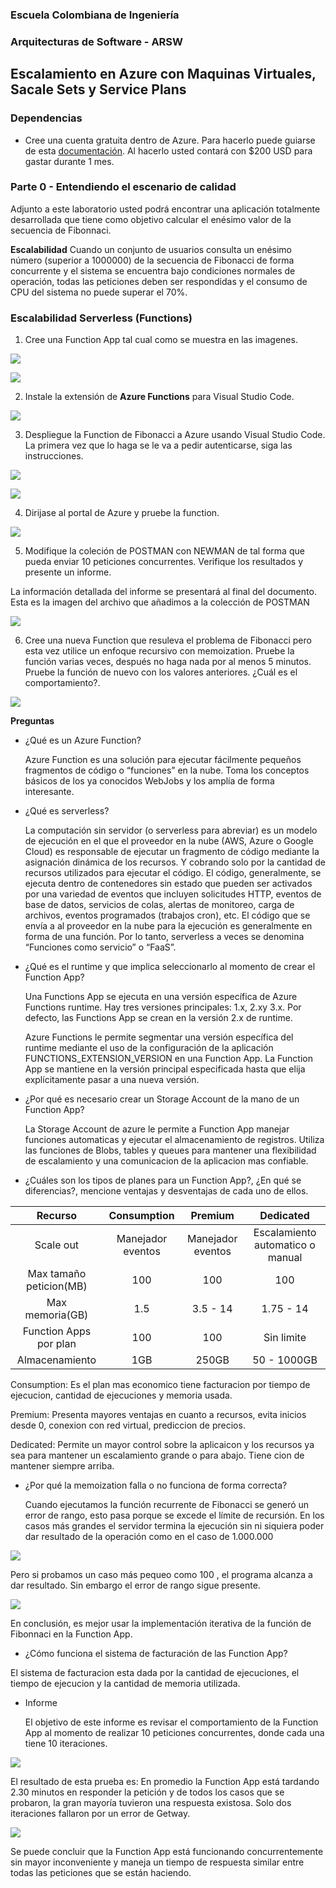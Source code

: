 ### Escuela Colombiana de Ingeniería
### Arquitecturas de Software - ARSW

## Escalamiento en Azure con Maquinas Virtuales, Sacale Sets y Service Plans

### Dependencias
* Cree una cuenta gratuita dentro de Azure. Para hacerlo puede guiarse de esta [documentación](https://azure.microsoft.com/en-us/free/search/?&ef_id=Cj0KCQiA2ITuBRDkARIsAMK9Q7MuvuTqIfK15LWfaM7bLL_QsBbC5XhJJezUbcfx-qAnfPjH568chTMaAkAsEALw_wcB:G:s&OCID=AID2000068_SEM_alOkB9ZE&MarinID=alOkB9ZE_368060503322_%2Bazure_b_c__79187603991_kwd-23159435208&lnkd=Google_Azure_Brand&dclid=CjgKEAiA2ITuBRDchty8lqPlzS4SJAC3x4k1mAxU7XNhWdOSESfffUnMNjLWcAIuikQnj3C4U8xRG_D_BwE). Al hacerlo usted contará con $200 USD para gastar durante 1 mes.

### Parte 0 - Entendiendo el escenario de calidad

Adjunto a este laboratorio usted podrá encontrar una aplicación totalmente desarrollada que tiene como objetivo calcular el enésimo valor de la secuencia de Fibonnaci.

**Escalabilidad**
Cuando un conjunto de usuarios consulta un enésimo número (superior a 1000000) de la secuencia de Fibonacci de forma concurrente y el sistema se encuentra bajo condiciones normales de operación, todas las peticiones deben ser respondidas y el consumo de CPU del sistema no puede superar el 70%.

### Escalabilidad Serverless (Functions)

1. Cree una Function App tal cual como se muestra en las  imagenes.

![](images/part3/part3-function-config.png)

![](images/part3/part3-function-configii.png)

2. Instale la extensión de **Azure Functions** para Visual Studio Code.

![](images/part3/part3-install-extension.png)

3. Despliegue la Function de Fibonacci a Azure usando Visual Studio Code. La primera vez que lo haga se le va a pedir autenticarse, siga las instrucciones.

![](images/part3/part3-deploy-function-1.png)

![](images/part3/part3-deploy-function-2.png)

4. Dirijase al portal de Azure y pruebe la function.

![](images/part3/part3-test-function.png)

5. Modifique la coleción de POSTMAN con NEWMAN de tal forma que pueda enviar 10 peticiones concurrentes. Verifique los resultados y presente un informe.

  La información detallada del informe se presentará al final del documento. Esta es la imagen del archivo que añadimos a la colección de POSTMAN 
  
![](images/postman.PNG)

6. Cree una nueva Function que resuleva el problema de Fibonacci pero esta vez utilice un enfoque recursivo con memoization. Pruebe la función varias veces, después no haga nada por al menos 5 minutos. Pruebe la función de nuevo con los valores anteriores. ¿Cuál es el comportamiento?.


![](images/fibo.PNG)

**Preguntas**

* ¿Qué es un Azure Function?

  Azure Function es una solución para ejecutar fácilmente pequeños fragmentos de código o “funciones” en la nube. Toma los 
  conceptos básicos de los ya conocidos WebJobs y los amplía de forma interesante.

* ¿Qué es serverless?
  
  La computación sin servidor (o serverless para abreviar) es un modelo de ejecución en el que el proveedor en la nube 
  (AWS,  Azure o Google Cloud) es responsable de ejecutar un fragmento de código mediante la asignación dinámica de 
  los recursos. Y cobrando solo por la cantidad de recursos utilizados para ejecutar el código. El código, generalmente, 
  se ejecuta dentro de contenedores sin estado que pueden ser activados por una variedad de eventos que incluyen 
  solicitudes HTTP, eventos de base de datos, servicios de colas, alertas de monitoreo, carga de archivos, eventos 
  programados (trabajos cron), etc. El código que se envía a al proveedor en la nube para la ejecución es generalmente en 
  forma de una función. Por lo tanto, serverless a veces se denomina “Funciones como servicio” o “FaaS”.

* ¿Qué es el runtime y que implica seleccionarlo al momento de crear el Function App?

  Una Functions App se ejecuta en una versión específica  de Azure Functions runtime. Hay tres versiones principales: 
  1.x, 2.xy 3.x. Por defecto, las Functions App se crean en la  versión 2.x de runtime.
  
  Azure Functions le permite segmentar una versión específica del runtime mediante el uso de la configuración de la 
  aplicación FUNCTIONS_EXTENSION_VERSION en una Function App. La Function App se mantiene en la versión principal 
  especificada hasta que elija explícitamente pasar a una nueva versión.

* ¿Por qué es necesario crear un Storage Account de la mano de un Function App?

  La Storage Account de azure le permite a Function App  manejar funciones automaticas y ejecutar el almacenamiento de registros. Utiliza las funciones de Blobs, tables y queues para mantener una flexibilidad de escalamiento y una comunicacion de la aplicacion mas confiable.

* ¿Cuáles son los tipos de planes para un Function App?, ¿En qué se diferencias?, mencione ventajas y desventajas de cada uno de ellos.

|         Recurso         |    Consumption    |      Premium      |     Dedicated     |
|:-----------------------:|:-----------------:|:-----------------:|:-----------------:|
|        Scale out        | Manejador eventos | Manejador eventos | Escalamiento automatico o manual |
| Max tamaño peticion(MB) |        100        |        100        |        100        |
|     Max memoria(GB)     |        1.5        |      3.5 - 14     |     1.75 - 14     |
|  Function Apps por plan |        100        |        100        |     Sin limite    |
|      Almacenamiento     |        1GB        |       250GB       |    50 - 1000GB    |
  Consumption: Es el plan mas economico tiene facturacion por tiempo de ejecucion, cantidad de ejecuciones y memoria usada.

  Premium: Presenta mayores ventajas en cuanto a recursos, evita inicios desde 0, conexion con red virtual, prediccion de precios.

  Dedicated: Permite un mayor control sobre la aplicaicon y los recursos ya sea para mantener un escalamiento grande o para abajo. Tiene cion de mantener siempre arriba. 

* ¿Por qué la memoization falla o no funciona de forma correcta?

  Cuando ejecutamos la función recurrente de Fibonacci se generó un error de rango, esto pasa porque se excede el límite
  de recursión. En los casos más grandes el servidor termina la ejecución sin ni siquiera poder dar resultado de la 
  operación como en el caso de 1.000.000
  
![](images/informe/fun-rrecurrente.PNG)

 Pero si probamos un caso más pequeo como 100 , el programa alcanza a dar resultado. Sin embargo el error de rango
 sigue presente.
  
![](images/informe/fun-rrecurrente2.PNG)

  En conclusión, es mejor usar la implementación iterativa de la función de Fibonnaci en la Function App.

* ¿Cómo funciona el sistema de facturación de las Function App?

El sistema de facturacion esta dada por la cantidad de ejecuciones, el tiempo de ejecucion y la cantidad de memoria utilizada. 
* Informe

  El objetivo de este informe es revisar el comportamiento de la Function App al momento de realizar 10 peticiones
  concurrentes, donde cada una tiene 10 iteraciones. 
  
 ![](images/informe/caso10.jpg)
 
  El resultado de esta prueba es: En promedio la Function App está tardando 2.30 minutos en responder la petición y de todos 
  los casos que se probaron, la gran mayoría tuvieron una respuesta existosa. Solo dos iteraciones fallaron por un error
  de Getway.
  
  ![](images/informe/caso10-respuesta.jpg)
  
  Se puede concluir que la Function App está funcionando concurrentemente sin mayor inconveniente y maneja un tiempo 
  de respuesta similar entre todas las peticiones que se están haciendo. 
  
  
